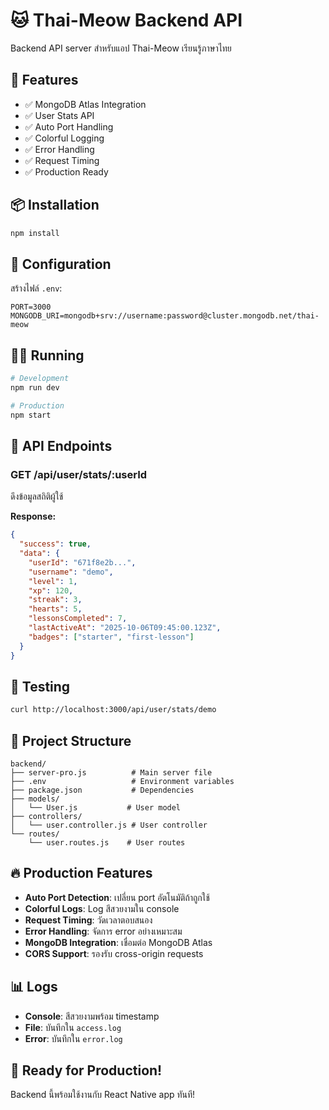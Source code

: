 # 🐱 Thai-Meow Backend API

Backend API server สำหรับแอป Thai-Meow เรียนรู้ภาษาไทย

## 🚀 Features

- ✅ MongoDB Atlas Integration
- ✅ User Stats API
- ✅ Auto Port Handling
- ✅ Colorful Logging
- ✅ Error Handling
- ✅ Request Timing
- ✅ Production Ready

## 📦 Installation

```bash
npm install
```

## 🔧 Configuration

สร้างไฟล์ `.env`:

```env
PORT=3000
MONGODB_URI=mongodb+srv://username:password@cluster.mongodb.net/thai-meow
```

## 🏃‍♂️ Running

```bash
# Development
npm run dev

# Production
npm start
```

## 📡 API Endpoints

### GET /api/user/stats/:userId
ดึงข้อมูลสถิติผู้ใช้

**Response:**
```json
{
  "success": true,
  "data": {
    "userId": "671f8e2b...",
    "username": "demo",
    "level": 1,
    "xp": 120,
    "streak": 3,
    "hearts": 5,
    "lessonsCompleted": 7,
    "lastActiveAt": "2025-10-06T09:45:00.123Z",
    "badges": ["starter", "first-lesson"]
  }
}
```

## 🧪 Testing

```bash
curl http://localhost:3000/api/user/stats/demo
```

## 📁 Project Structure

```
backend/
├── server-pro.js          # Main server file
├── .env                   # Environment variables
├── package.json           # Dependencies
├── models/
│   └── User.js           # User model
├── controllers/
│   └── user.controller.js # User controller
└── routes/
    └── user.routes.js    # User routes
```

## 🔥 Production Features

- **Auto Port Detection**: เปลี่ยน port อัตโนมัติถ้าถูกใช้
- **Colorful Logs**: Log สีสวยงามใน console
- **Request Timing**: วัดเวลาตอบสนอง
- **Error Handling**: จัดการ error อย่างเหมาะสม
- **MongoDB Integration**: เชื่อมต่อ MongoDB Atlas
- **CORS Support**: รองรับ cross-origin requests

## 📊 Logs

- **Console**: สีสวยงามพร้อม timestamp
- **File**: บันทึกใน `access.log`
- **Error**: บันทึกใน `error.log`

## 🎯 Ready for Production!

Backend นี้พร้อมใช้งานกับ React Native app ทันที!
